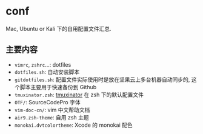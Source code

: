 # conf
Mac, Ubuntu or Kali 下的自用配置文件汇总.

## 主要内容
- `vimrc`, `zshrc`...: dotfiles
- `dotfiles.sh`: 自动安装脚本
- `gitdotfiles.sh`: 配置文件实际使用时是放在坚果云上多台机器自动同步的, 这个脚本主要用于快速备份到 Github
- `tmuxinator.zsh`: [tmuxinator](https://github.com/tmuxinator/tmuxinator) 在 zsh 下的默认配置文件
- `OTF/`: SourceCodePro 字体
- `vim-doc-cn/`: vim 中文帮助文档
- `air9.zsh-theme`: 自用 zsh 主题
- `monokai.dvtcolortheme`: Xcode 的 monokai 配色
